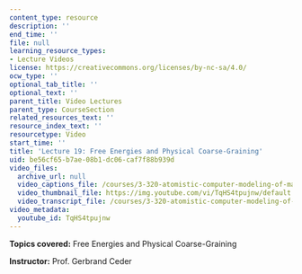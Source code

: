 ```yaml
---
content_type: resource
description: ''
end_time: ''
file: null
learning_resource_types:
- Lecture Videos
license: https://creativecommons.org/licenses/by-nc-sa/4.0/
ocw_type: ''
optional_tab_title: ''
optional_text: ''
parent_title: Video Lectures
parent_type: CourseSection
related_resources_text: ''
resource_index_text: ''
resourcetype: Video
start_time: ''
title: 'Lecture 19: Free Energies and Physical Coarse-Graining'
uid: be56cf65-b7ae-08b1-dc06-caf7f88b939d
video_files:
  archive_url: null
  video_captions_file: /courses/3-320-atomistic-computer-modeling-of-materials-sma-5107-spring-2005/4109c6391255580285e3b6537758e096_TqHS4tpujnw.vtt
  video_thumbnail_file: https://img.youtube.com/vi/TqHS4tpujnw/default.jpg
  video_transcript_file: /courses/3-320-atomistic-computer-modeling-of-materials-sma-5107-spring-2005/fc874a595ef396c7de0777e41fd627cc_TqHS4tpujnw.pdf
video_metadata:
  youtube_id: TqHS4tpujnw
---
```


**Topics covered:** Free Energies and Physical Coarse-Graining

**Instructor:** Prof. Gerbrand Ceder

